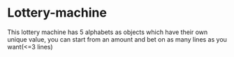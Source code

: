 # Lottery-machine
This lottery machine has 5 alphabets as objects which have their own unique value, you can start from an amount and bet on as many lines as you want(&lt;=3 lines) 
